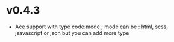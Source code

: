 # v0.4.3

- Ace support with type code:mode ; mode can be : html, scss, jsavascript or json but you can add more type